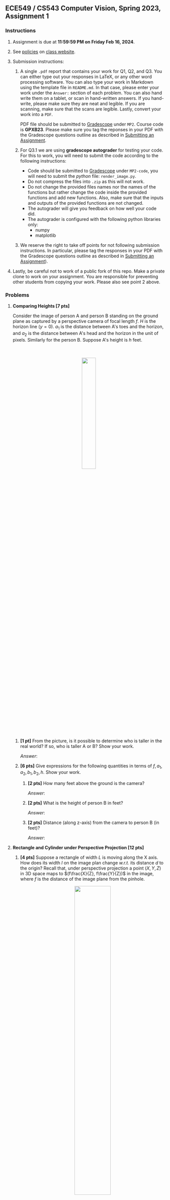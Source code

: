 ## ECE549 / CS543 Computer Vision, Spring 2023, Assignment 1

### Instructions

1.  Assignment is due at **11:59:59 PM on Friday Feb 16, 2024**.

2.  See [policies](http://saurabhg.web.illinois.edu/teaching/ece549/sp2024/policies.html)
    on [class website](http://saurabhg.web.illinois.edu/teaching/ece549/sp2024/).

3.  Submission instructions:

    1.  A single `.pdf` report that contains your work for Q1, Q2, and Q3.  You
        can either type out your responses in LaTeX, or any other word processing
        software.  You can also type your work in Markdown using the template file
        in `README.md`. In that case, please enter your work under the `Answer:`
        section of each problem.  You can also hand write them on a tablet, or scan
        in hand-written answers. If you hand-write, please make sure they are neat
        and legible.  If you are scanning, make sure that the scans are legible.
        Lastly, convert your work into a `PDF`.

        PDF file should be submitted to [Gradescope](https://www.gradescope.com)
        under `MP2`. Course code is **GPXB23**. Please make sure you tag the
        reponses in your PDF with the Gradescope questions outline as described in
        [Submitting an Assignment](https://youtu.be/u-pK4GzpId0).  

    2.  For Q3.1 we are using **gradescope autograder** for testing your code.
    For this to work, you will need to submit the code according to the
    following instructions:
        - Code should be submitted to [Gradescope](https://www.gradescope.com)
        under `MP2-code`, you will need to submit the *python* file: `render_image.py`.
        - Do not compress the files into `.zip` as this will not work.
        - Do not change the provided files names nor the names of the functions but
        rather change the code inside the provided functions and add new functions.
        Also, make sure that the inputs and outputs of the provided functions are
        not changed.
        - The autograder will give you feedback on how well your code did.
        - The autograder is configured with the following python libraries only: 
            - numpy
            - matplotlib

    3.  We reserve the right to take off points for not following
        submission instructions. In particular, please tag the responses in your
        PDF with the Gradescope questions outline as described in
        [Submitting an Assignment](https://youtu.be/u-pK4GzpId0)).

4.  Lastly, be careful not to work of a public fork of this repo. Make a
    private clone to work on your assignment. You are responsible for
    preventing other students from copying your work. Please also see point 2
    above.


### Problems

1. **Comparing Heights [7 pts]**

   Consider the image of person A and person B standing on the ground plane as
   captured by a perspective camera of focal length $f$. $H$ is the horizon
   line ($y=0$). $a_1$ is the distance between A's toes and the horizon, and
   $a_2$ is the distance between A's head and the horizon in the unit of
   pixels. Similarly for the person B. Suppose A's height is $h$ feet.
   
   <div align="center">
   <br/>
   <br/>
   <img src="./assets/height.png" width="30%">
   <br/>
   <br/>
   </div>
      
   1. **[1 pt]** From the picture, is it possible to determine who is taller in the real world? If so, who is taller A or B? Show your work.
   
       *Answer*:
   
   2. **[6 pts]** Give expressions for the following quantities in terms of $f, a_1, a_2, b_1, b_2, h$. Show your work.
   
       1. **[2 pts]** How many feet above the ground is the camera?
   
          *Answer*:
   
       2. **[2 pts]** What is the height of person B in feet? 
       
          *Answer*:
       
       3. **[2 pts]** Distance (along z-axis) from the camera to person B (in feet)?
       
          *Answer*:
   
   
2. **Rectangle and Cylinder under Perspective Projection [12 pts]**
   
   1.  **[4 pts]** Suppose a rectangle of width $L$ is moving along the X axis.
   How does its width $l$ on the image plan change _w.r.t._ its distance $d$ to
   the origin? Recall that, under perspective projection a point $(X,Y,Z)$ in
   3D space maps to $(f\frac{X}{Z}, f\frac{Y}{Z})$ in the image, where $f$ is
   the distance of the image plane from the pinhole.
   
       <div align="center">
       <img src="./assets/rectangle.png" width="50%">
       </div>
   
       *Answer*:

   2. **[8 pts]** What if we replace the rectangle with a cylinder of radius
   $r$ on the X axis, how does its width $l$ on the image plane change _w.r.t._
   its distance $d$ to the origin? Show your work, and try to simplify the
   final result as much as possible. We won't take points off if your answer is
   correct and complete, but is only missing algebraic simplifications.
   
       <div align="center">
       <img src="./assets/cylinder.png" width="50%">
       </div>
       
       *Answer*:

3. **Phong Shading Model [20 pts]**. In this problem, we will take a closer
    look at different types of surfaces and their appearance under varying
    lighting and viewing conditions. We will work with the 
    ambient + lambertian + specular model for image formation (see Section 2.2,
    Equation 2.94 in [Szeliski](https://szeliski.org/Book/). In particular,
    we will work with the following equation for the intensity at a given pixel $x$, 
    ```math
    I(x) =  \text{Ambient Term} + \text{Diffuse Term} + \text{Specular Term} \\
    I(x) = k_a L_a + k_d \sum_i L_i [\hat{v}_i \cdot \hat{n}]^{+} + k_s \sum_i L_i ([\hat{v}_r \cdot \hat{s}_i]^{+})^{k_e}
    ```

    Here,
    - The ambient term, is simply the ambient reflection coefficient, $k_a$, times the ambient light, $L_a$.
    - The diffuse term, assumes that the surface is lambertian, that is, it reflects incoming light, $L_i$ multiplied by the diffuse reflection coefficient $k_d$, equally in all directions. However, we need to pay attention to the amount of light that is coming in.  It depends on the angle at which light is incident onto the surface. It is given by the dot product $\hat{v}_i \cdot \hat{n}$ between the surface normal at the point $\hat{n}$, and the direction from which light is incident $\hat{v}_i$. $[\cdot]^{+}$ denotes the $\max$ with $0$.
    - For the specular term, the light gets reflected preferentially in directions close to the actual direction of reflection. In particular, we will use a dependence of the form $([\hat{v}_r \cdot \hat{s}_i]^{+})^{k_e}$, where $\hat{s}_i$ is the direction of reflection, $\hat{v}_r$ is the viewing direction, and $k_e$ is the shininess coefficient.
    - Vectors $\hat{n}$, $\hat{v}_i$, $\hat{v}_r$ and $\hat{s}_i$ are illustrated below for reference 
        <div align="center">
        <img src="./assets/vector.png" width="50%">
        </div>
    - We are going to ignore shadows and inter-reflections: 
        - As long as the surface is facing the light source, we will assume that the surface will receive light from the light source.
        - A surface only receives light directly from the point / directional light sources, or the ambient light.
    - Lastly, we are also going to ignore the $1/r^2$ attenuation for point light sources.
    
    As part of this problem, we will simulate these three terms and use it to render a simple scene. We will provide the per-pixel scene depth, surface normal, and the different coefficients $k_a$, $k_d (=k_a)$ and $k_s$; as well as the strength and locations of the various lights in the scene. Your task is to compute the image based on this information using the Phong Shading model described above.
    
    1.  **Sphere Rendering [16 pts]** We have provided a scene with a sphere in front of a wall. You can access this scene using the `get_ball` function from the file  [generate_scene.py](./generate_scene.py). It returns the per-pixel depth, surface normal and $k_a$, $k_d$ and $k_s$ for the scene, as visualized below (you can assume a reasonable value for $k_e$ (say 50)):
        <div align="center">
        <img src="./assets/input.png" width="90%">
        </div>
    
        We have also provided some starter code in  [render_image.py](./render_image.py) that sets up the different test cases (positions of lights). Your task is to fill in the `render` function that implements the Phong shading model as described above. An example rendering that your code will produce is shown below.
            <div align="center">
            <img src="./assets/output.png" width="25%">
            </div>

    2.  **Bunny Rendering [4 pts]** Let's try rendering more interesting objects! We have provided another scene with a bunny in front of a wall. 
        <div align="center">
        <img src="./assets/input_bunny.png" width="90%">
        </div>

        You can access this scene using the `get_bunny` function from the file [generate_scene_bunny.py](./generate_scene_bunny.py). Use your implemented function from 3.1 and render some cool bunny images! Please attach them to your pdf submission.
    


